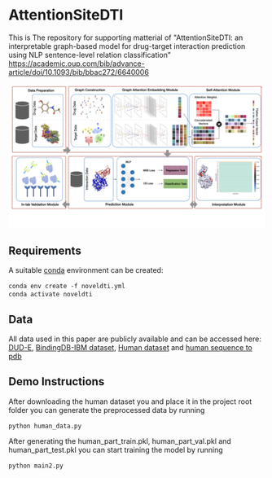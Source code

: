 # AttentionSiteDTI
This is The repository for supporting matterial of "AttentionSiteDTI: an interpretable graph-based model for drug-target interaction prediction using NLP sentence-level relation classification"
https://academic.oup.com/bib/advance-article/doi/10.1093/bib/bbac272/6640006

![AttentionSiteDTI](AttentionSiteDTI.png)

## Requirements
A suitable [conda](https://conda.io/) environment can be created:
```
conda env create -f noveldti.yml
conda activate noveldti
```
## Data
All data used in this paper are publicly available and can be accessed here: [DUD-E](http://dude.docking.org ), [BindingDB-IBM dataset](https://github.com/IBM/InterpretableDTIP), [Human dataset](https://github.com/masashitsubaki/CPI_prediction/tree/master/dataset) and [human sequence to pdb](https://github.com/prokia/drugVQA/tree/master/data)

## Demo Instructions
After downloading the human dataset you and place it in the project root folder you can generate the preprocessed data by running
```
python human_data.py
```
After generating the human_part_train.pkl, human_part_val.pkl and human_part_test.pkl you can start training the model by running
```
python main2.py
```




